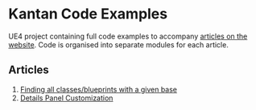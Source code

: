 # Kantan Code Examples
UE4 project containing full code examples to accompany [articles on the website](http://kantandev.com/articles).
Code is organised into separate modules for each article.

Articles
---
1. [Finding all classes/blueprints with a given base](http://kantandev.com/articles/finding-all-classes-blueprints-with-a-given-base)
2. [Details Panel Customization](http://kantandev.com/articles/details-panel-customization)
